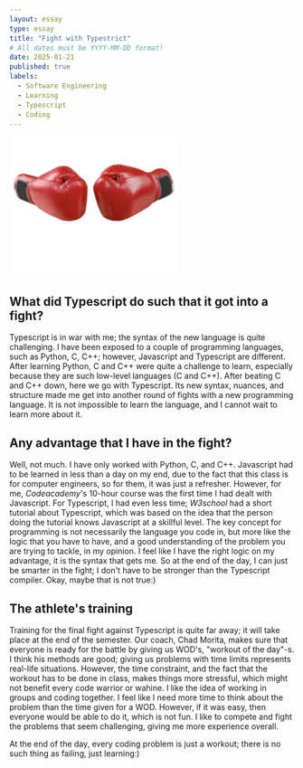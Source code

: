 ```yaml
---
layout: essay
type: essay
title: "Fight with Typestrict"
# All dates must be YYYY-MM-DD format!
date: 2025-01-21
published: true
labels:
  - Software Engineering
  - Learning
  - Typescript
  - Coding
---
```




<div class="text-center p-4">
  <img width="300px" src="../img/box.png" class="img-thumbnail" >
  
</div>

## What did Typescript do such that it got into a fight?

Typescript is in war with me; the syntax of the new language is quite challenging. I have been exposed to a couple of programming languages, such as Python, C, C++; however, Javascript and Typescript are different. After learning Python, C and C++ were quite a challenge to learn, especially because they are such low-level languages (C and C++). After beating C and C++ down, here we go with Typescript. Its new syntax, nuances, and structure made me get into another round of fights with a new programming language. It is not impossible to learn the language, and I cannot wait to learn more about it.

## Any advantage that I have in the fight?

Well, not much. I have only worked with Python, C, and C++. Javascript had to be learned in less than a day on my end, due to the fact that this class is for computer engineers, so for them, it was just a refresher. However, for me, *Codeacademy*'s 10-hour course was the first time I had dealt with Javascript. For Typescript, I had even less time; *W3school* had a short tutorial about Typescript, which was based on the idea that the person doing the tutorial knows Javascript at a skillful level. The key concept for programming is not necessarily the language you code in, but more like the logic that you have to have, and a good understanding of the problem you are trying to tackle, in my opinion. I feel like I have the right logic on my advantage, it is the syntax that gets me. So at the end of the day, I can just be smarter in the fight; I don't have to be stronger than the Typescript compiler. Okay, maybe that is not true:)

## The athlete's training

Training for the final fight against Typescript is quite far away; it will take place at the end of the semester. Our coach, Chad Morita, makes sure that everyone is ready for the battle by giving us WOD's, "workout of the day"-s. I think his methods are good; giving us problems with time limits represents real-life situations. However, the time constraint, and the fact that the workout has to be done in class, makes things more stressful, which might not benefit every code warrior or wahine. I like the idea of working in groups and coding together. I feel like I need more time to think about the problem than the time given for a WOD. However, if it was easy, then everyone would be able to do it, which is not fun. I like to compete and fight the problems that seem challenging, giving me more experience overall.

At the end of the day, every coding problem is just a workout; there is no such thing as failing, just learning:)
